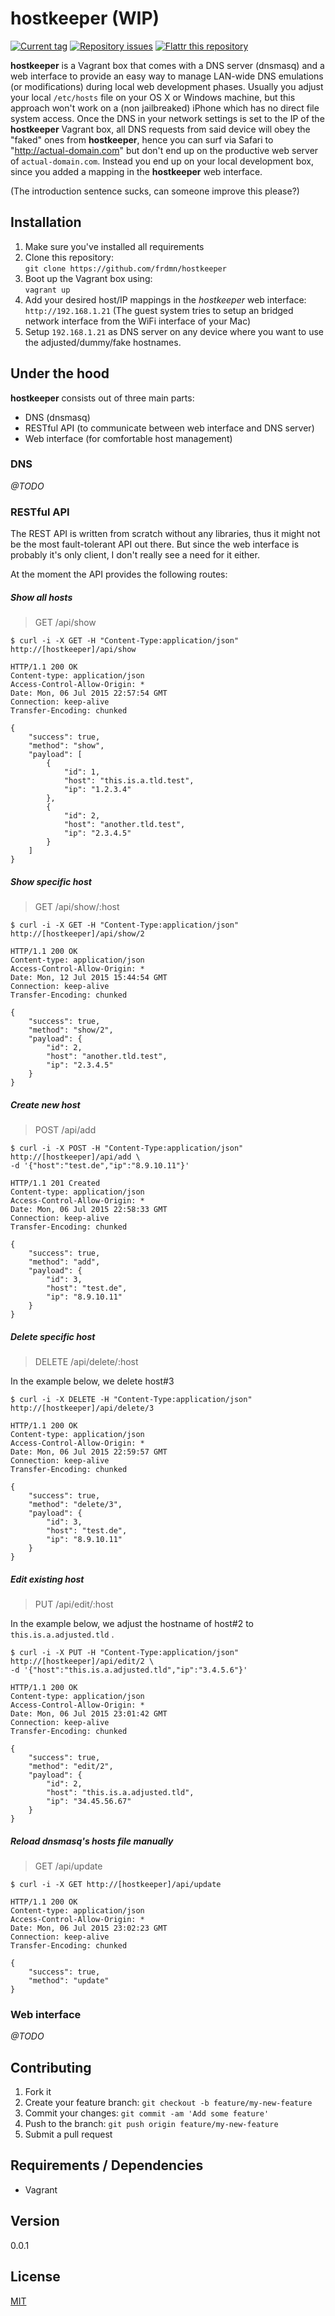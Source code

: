 # hostkeeper (WIP)

[![Current tag](http://img.shields.io/github/tag/frdmn/hostkeeper.svg)](https://github.com/frdmn/hostkeeper/tags) [![Repository issues](http://issuestats.com/github/frdmn/hostkeeper/badge/issue)](http://issuestats.com/github/frdmn/hostkeeper) [![Flattr this repository](http://api.flattr.com/button/flattr-badge-large.png)](https://flattr.com/submit/auto?user_id=frdmn&url=https://github.com/frdmn/hostkeeper)

__hostkeeper__ is a Vagrant box that comes with a DNS server (dnsmasq) and a web interface to provide an easy way to manage LAN-wide DNS emulations (or modifications) during local web development phases. Usually you adjust your local `/etc/hosts` file on your OS X or Windows machine, but this approach won't work on a (non jailbreaked) iPhone which has no direct file system access. Once the DNS in your network settings is set to the IP of the __hostkeeper__ Vagrant box, all DNS requests from said device will obey the "faked" ones from __hostkeeper__, hence you can surf via Safari to "http://actual-domain.com" but don't end up on the productive web server of `actual-domain.com`. Instead you end up on your local development box, since you added a mapping in the __hostkeeper__ web interface.

(The introduction sentence sucks, can someone improve this please?)

## Installation

1. Make sure you've installed all requirements
2. Clone this repository:  
  `git clone https://github.com/frdmn/hostkeeper`
3. Boot up the Vagrant box using:  
  `vagrant up`
4. Add your desired host/IP mappings in the _hostkeeper_ web interface:  
  `http://192.168.1.21` (The guest system tries to setup an bridged network interface from the WiFi interface of your Mac)
5. Setup `192.168.1.21` as DNS server on any device where you want to use the adjusted/dummy/fake hostnames.

## Under the hood

__hostkeeper__ consists out of three main parts:

* DNS (dnsmasq)
* RESTful API (to communicate between web interface and DNS server)
* Web interface (for comfortable host management)

### DNS

_@TODO_

### RESTful API

The REST API is written from scratch without any libraries, thus it might not be the most fault-tolerant API out there. But since the web interface is probably it's only client, I don't really see a need for it either.

At the moment the API provides the following routes:

##### Show all hosts

> GET /api/show

```shell
$ curl -i -X GET -H "Content-Type:application/json" http://[hostkeeper]/api/show

HTTP/1.1 200 OK
Content-type: application/json
Access-Control-Allow-Origin: *
Date: Mon, 06 Jul 2015 22:57:54 GMT
Connection: keep-alive
Transfer-Encoding: chunked

{
    "success": true,
    "method": "show",
    "payload": [
        {
            "id": 1,
            "host": "this.is.a.tld.test",
            "ip": "1.2.3.4"
        },
        {
            "id": 2,
            "host": "another.tld.test",
            "ip": "2.3.4.5"
        }
    ]
}
```

##### Show specific host

> GET /api/show/:host

```shell
$ curl -i -X GET -H "Content-Type:application/json" http://[hostkeeper]/api/show/2

HTTP/1.1 200 OK
Content-type: application/json
Access-Control-Allow-Origin: *
Date: Mon, 12 Jul 2015 15:44:54 GMT
Connection: keep-alive
Transfer-Encoding: chunked

{
    "success": true,
    "method": "show/2",
    "payload": {
        "id": 2,
        "host": "another.tld.test",
        "ip": "2.3.4.5"
    }
}
```

##### Create new host

> POST /api/add

```shell
$ curl -i -X POST -H "Content-Type:application/json" http://[hostkeeper]/api/add \
-d '{"host":"test.de","ip":"8.9.10.11"}'

HTTP/1.1 201 Created
Content-type: application/json
Access-Control-Allow-Origin: *
Date: Mon, 06 Jul 2015 22:58:33 GMT
Connection: keep-alive
Transfer-Encoding: chunked

{
    "success": true,
    "method": "add",
    "payload": {
        "id": 3,
        "host": "test.de",
        "ip": "8.9.10.11"
    }
}
```

##### Delete specific host

> DELETE /api/delete/:host

In the example below, we delete host#3

```shell
$ curl -i -X DELETE -H "Content-Type:application/json" http://[hostkeeper]/api/delete/3

HTTP/1.1 200 OK
Content-type: application/json
Access-Control-Allow-Origin: *
Date: Mon, 06 Jul 2015 22:59:57 GMT
Connection: keep-alive
Transfer-Encoding: chunked

{
    "success": true,
    "method": "delete/3",
    "payload": {
        "id": 3,
        "host": "test.de",
        "ip": "8.9.10.11"
    }
}
```

##### Edit existing host

> PUT /api/edit/:host

In the example below, we adjust the hostname of host#2 to `this.is.a.adjusted.tld` .

```shell
$ curl -i -X PUT -H "Content-Type:application/json" http://[hostkeeper]/api/edit/2 \
-d '{"host":"this.is.a.adjusted.tld","ip":"3.4.5.6"}'

HTTP/1.1 200 OK
Content-type: application/json
Access-Control-Allow-Origin: *
Date: Mon, 06 Jul 2015 23:01:42 GMT
Connection: keep-alive
Transfer-Encoding: chunked

{
    "success": true,
    "method": "edit/2",
    "payload": {
        "id": 2,
        "host": "this.is.a.adjusted.tld",
        "ip": "34.45.56.67"
    }
}
```

##### Reload dnsmasq's hosts file manually

> GET /api/update

```shell
$ curl -i -X GET http://[hostkeeper]/api/update

HTTP/1.1 200 OK
Content-type: application/json
Access-Control-Allow-Origin: *
Date: Mon, 06 Jul 2015 23:02:23 GMT
Connection: keep-alive
Transfer-Encoding: chunked

{
    "success": true,
    "method": "update"
}
```

### Web interface

_@TODO_

## Contributing

1. Fork it
2. Create your feature branch: `git checkout -b feature/my-new-feature`
3. Commit your changes: `git commit -am 'Add some feature'`
4. Push to the branch: `git push origin feature/my-new-feature`
5. Submit a pull request

## Requirements / Dependencies

* Vagrant

## Version

0.0.1

## License

[MIT](LICENSE)
